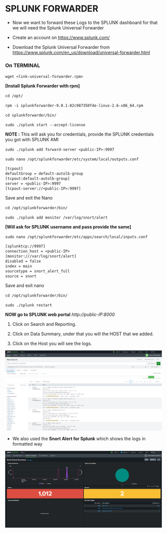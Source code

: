 # SPLUNK FORWARDER

- Now we want to forward these Logs to the SPLUNK dashboard for that we will need the Splunk Universal Forwarder

- Create an account on https://www.splunk.com/
- Download the Splunk Universal Forwarder from https://www.splunk.com/en_us/download/universal-forwarder.html


### On TERMINAL

``wget <link-universal-forwarder.rpm>``

**[Install Splunk Forwarder with rpm]**

``cd /opt/``

``rpm -i splunkforwarder-9.0.1-82c987350fde-linux-2.6-x86_64.rpm``

``cd splunkforwarder/bin/``

``sudo ./splunk start --accept-license``

**NOTE :** This will ask you for credentials, provide the SPLUNK credentials you got with SPLUNK AMI

``sudo ./splunk add forward-server <public-IP>:9997``


``sudo nano /opt/splunkforwarder/etc/system/local/outputs.conf``

	[tcpout]
	defaultGroup = default-autolb-group
	[tcpout:default-autolb-group]
	server = <public-IP>:9997
	[tcpout-server://<public-IP>:9997]

Save and exit the Nano

``cd /opt/splunkforwarder/bin/``

``sudo ./splunk add monitor /var/log/snort/alert``

**[Will ask for SPLUNK username and pass provide the same]**

``sudo nano /opt/splunkforwarder/etc/apps/search/local/inputs.conf``

	[splunktcp://9997]
	connection_host = <public-IP>
	[monitor:///var/log/snort/alert]
	disabled = false
	index = main
	sourcetype = snort_alert_full
	source = snort

Save and exit nano

``cd /opt/splunkforwarder/bin/``

``sudo ./splunk restart``

**NOW go to SPLUNK web portal** *http://public-IP:8000*

1. Click on Search and Reporting.

2. Click on Data Summary, under that you will the HOST that we added.

3. Click on the Host you will see the logs.

![](https://github.com/TheOneOh1/K8s-Snorty-Splunk/blob/main/splunk_dashboard.PNG)

- We also used the **Snort Alert for Splunk** which shows the logs in formatted way

![](https://github.com/TheOneOh1/K8s-Snorty-Splunk/blob/main/snort_dashboard.PNG)
